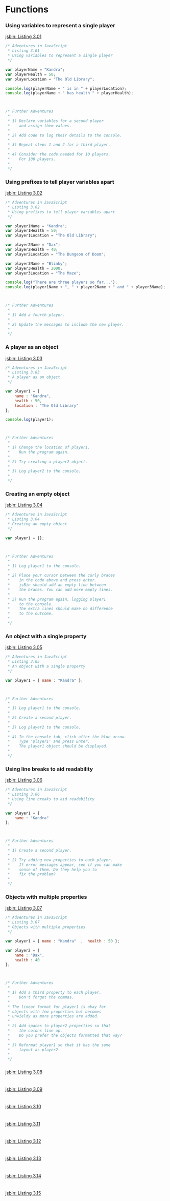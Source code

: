 # Functions

### Using variables to represent a single player
[jsbin: Listing 3.01](http://jsbin.com/fucuxah/edit?js,console)
```javascript
/* Adventures in JavaScript
 * Listing 3.01
 * Using variables to represent a single player
 */

var playerName = "Kandra";
var playerHealth = 50;
var playerLocation = "The Old Library";

console.log(playerName + " is in " + playerLocation);
console.log(playerName + " has health " + playerHealth);



/* Further Adventures
 *
 * 1) Declare variables for a second player
 *    and assign them values.
 *
 * 2) Add code to log their details to the console.
 *
 * 3) Repeat steps 1 and 2 for a third player.
 *
 * 4) Consider the code needed for 10 players.
 *    For 100 players.
 *
 */
```


### Using prefixes to tell player variables apart
[jsbin: Listing 3.02](http://jsbin.com/qowagi/edit?js,console)
```javascript
/* Adventures in JavaScript
 * Listing 3.02
 * Using prefixes to tell player variables apart
 */

var player1Name = "Kandra";
var player1Health = 50;
var player1Location = "The Old Library";

var player2Name = "Dax";
var player2Health = 40;
var player2Location = "The Dungeon of Doom";

var player3Name = "Blinky";
var player3Health = 2000;
var player3Location = "The Maze";

console.log("There are three players so far...");
console.log(player1Name + ", " + player2Name + " and " + player3Name);



/* Further Adventures
 *
 * 1) Add a fourth player.
 *
 * 2) Update the messages to include the new player.
 *
 */
```


### A player as an object
[jsbin: Listing 3.03](http://jsbin.com/ruruko/edit?js,console)
```javascript
/* Adventures in JavaScript
 * Listing 3.03
 * A player as an object
 */

var player1 = {
	name : "Kandra",
	health : 50,
	location : "The Old Library"
};

console.log(player1);



/* Further Adventures
 *
 * 1) Change the location of player1.
 *    Run the program again.
 *
 * 2) Try creating a player2 object.
 *
 * 3) Log player2 to the console.
 *
 */
```


### Creating an empty object
[jsbin: Listing 3.04](http://jsbin.com/kaqatu/edit?js,console)
```javascript
/* Adventures in JavaScript
 * Listing 3.04
 * Creating an empty object
 */

var player1 = {};



/* Further Adventures
 *
 * 1) Log player1 to the console.
 *
 * 2) Place your cursor between the curly braces
 *    in the code above and press enter.
 *    jsBin should add an empty line between
 *    the braces. You can add more empty lines.
 *
 * 3) Run the program again, logging player1
 *    to the console.
 *    The extra lines should make no difference
 *    to the outcome.
 *
 */
```


### An object with a single property
[jsbin: Listing 3.05](http://jsbin.com/robupi/edit?js,console)
```javascript
/* Adventures in JavaScript
 * Listing 3.05
 * An object with a single property
 */

var player1 = { name : "Kandra" };



/* Further Adventures
 *
 * 1) Log player1 to the console.
 *
 * 2) Create a second player.
 *
 * 3) Log player2 to the console.
 *
 * 4) In the console tab, click after the blue arrow.
 *    Type 'player1' and press Enter.
 *    The player1 object should be displayed.
 *
 */
```


### Using line breaks to aid readability
[jsbin: Listing 3.06](http://jsbin.com/bafige/edit?js,console)
```javascript
/* Adventures in JavaScript
 * Listing 3.06
 * Using line breaks to aid readability
 */

var player1 = {
	name : "Kandra"
};



/* Further Adventures
 *
 * 1) Create a second player.
 *
 * 2) Try adding new properties to each player.
 *    If error messages appear, see if you can make
 *    sense of them. Do they help you to
 *    fix the problem?
 *
 */
```


### Objects with multiple properties
[jsbin: Listing 3.07](http://jsbin.com/bawiqev/edit?js,console)
```javascript
/* Adventures in JavaScript
 * Listing 3.07
 * Objects with multiple properties
 */

var player1 = { name : "Kandra"  ,  health : 50 };

var player2 = {
	name : "Dax",
	health : 40
};



/* Further Adventures
 *
 * 1) Add a third property to each player.
 *    Don't forget the commas.
 *
 * The linear format for player1 is okay for
 * objects with few properties but becomes
 * unwieldy as more properties are added.
 *
 * 2) Add spaces to player2 properties so that
 *    the colons line up.
 *    Do you prefer the objects formatted that way?
 *
 * 3) Reformat player1 so that it has the same
 *    layout as player2.
 *
 */
```


### 
[jsbin: Listing 3.08]()
```javascript

```


### 
[jsbin: Listing 3.09]()
```javascript

```


### 
[jsbin: Listing 3.10]()
```javascript

```


### 
[jsbin: Listing 3.11]()
```javascript

```


### 
[jsbin: Listing 3.12]()
```javascript

```


### 
[jsbin: Listing 3.13]()
```javascript

```


### 
[jsbin: Listing 3.14]()
```javascript

```


### 
[jsbin: Listing 3.15]()
```javascript

```


